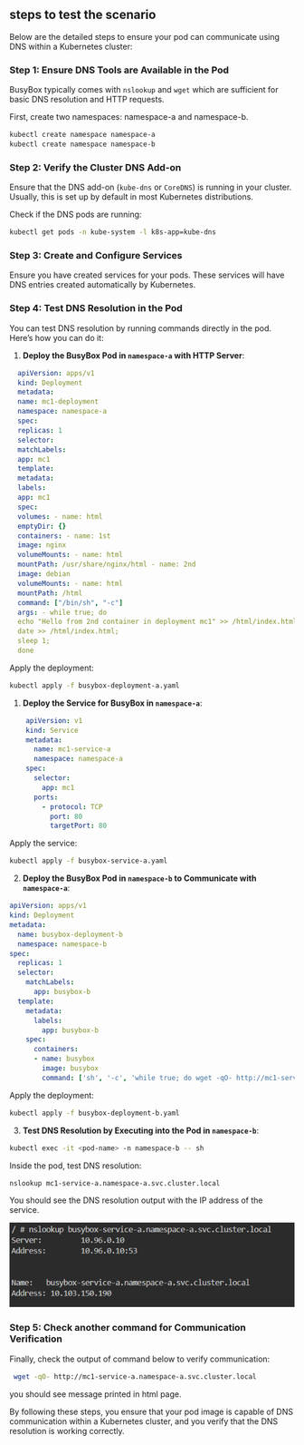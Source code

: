 ## steps to test the scenario

Below are the detailed steps to ensure your pod can communicate using DNS within a Kubernetes cluster:

### Step 1: Ensure DNS Tools are Available in the Pod

BusyBox typically comes with `nslookup` and `wget` which are sufficient for basic DNS resolution and HTTP requests.

First, create two namespaces: namespace-a and namespace-b.

```bash
kubectl create namespace namespace-a
kubectl create namespace namespace-b
```

### Step 2: Verify the Cluster DNS Add-on

Ensure that the DNS add-on (`kube-dns` or `CoreDNS`) is running in your cluster. Usually, this is set up by default in most Kubernetes distributions.

Check if the DNS pods are running:

```bash
kubectl get pods -n kube-system -l k8s-app=kube-dns
```

### Step 3: Create and Configure Services

Ensure you have created services for your pods. These services will have DNS entries created automatically by Kubernetes.

### Step 4: Test DNS Resolution in the Pod

You can test DNS resolution by running commands directly in the pod. Here’s how you can do it:

1. **Deploy the BusyBox Pod in `namespace-a` with HTTP Server**:

```yaml
  apiVersion: apps/v1
  kind: Deployment
  metadata:
  name: mc1-deployment
  namespace: namespace-a
  spec:
  replicas: 1
  selector:
  matchLabels:
  app: mc1
  template:
  metadata:
  labels:
  app: mc1
  spec:
  volumes: - name: html
  emptyDir: {}
  containers: - name: 1st
  image: nginx
  volumeMounts: - name: html
  mountPath: /usr/share/nginx/html - name: 2nd
  image: debian
  volumeMounts: - name: html
  mountPath: /html
  command: ["/bin/sh", "-c"]
  args: - while true; do
  echo "Hello from 2nd container in deployment mc1" >> /html/index.html;
  date >> /html/index.html;
  sleep 1;
  done
```

Apply the deployment:

```bash
kubectl apply -f busybox-deployment-a.yaml
```

1. **Deploy the Service for BusyBox in `namespace-a`**:

```yaml
    apiVersion: v1
    kind: Service
    metadata:
      name: mc1-service-a
      namespace: namespace-a
    spec:
      selector:
        app: mc1
      ports:
        - protocol: TCP
          port: 80
          targetPort: 80
```

Apply the service:

```bash
kubectl apply -f busybox-service-a.yaml
```

2. **Deploy the BusyBox Pod in `namespace-b` to Communicate with `namespace-a`**:

```yaml
apiVersion: apps/v1
kind: Deployment
metadata:
  name: busybox-deployment-b
  namespace: namespace-b
spec:
  replicas: 1
  selector:
    matchLabels:
      app: busybox-b
  template:
    metadata:
      labels:
        app: busybox-b
    spec:
      containers:
      - name: busybox
        image: busybox
        command: ['sh', '-c', 'while true; do wget -qO- http://mc1-service-a.namespace-a.svc.cluster.local; sleep 10; done']
```

Apply the deployment:

```bash
kubectl apply -f busybox-deployment-b.yaml
```

3. **Test DNS Resolution by Executing into the Pod in `namespace-b`**:

```bash
kubectl exec -it <pod-name> -n namespace-b -- sh
```

Inside the pod, test DNS resolution:

```sh
nslookup mc1-service-a.namespace-a.svc.cluster.local
```

You should see the DNS resolution output with the IP address of the service.

![alt text](image.png)

### Step 5: Check another command for Communication Verification

Finally, check the output of command below to verify communication:

```sh
 wget -qO- http://mc1-service-a.namespace-a.svc.cluster.local
````

you should see message printed in html page.

By following these steps, you ensure that your pod image is capable of DNS communication within a Kubernetes cluster, and you verify that the DNS resolution is working correctly.
